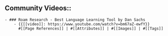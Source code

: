 ## Community Videos::
    - ### Roam Research - Best Language Learning Tool by Dan Sachs
        - {{[[video]]: https://www.youtube.com/watch?v=bm67aZ-ewfY}}
          #[[Page References]] | #[[Attributes]] | #[[Images]] | #[[Tags]]
